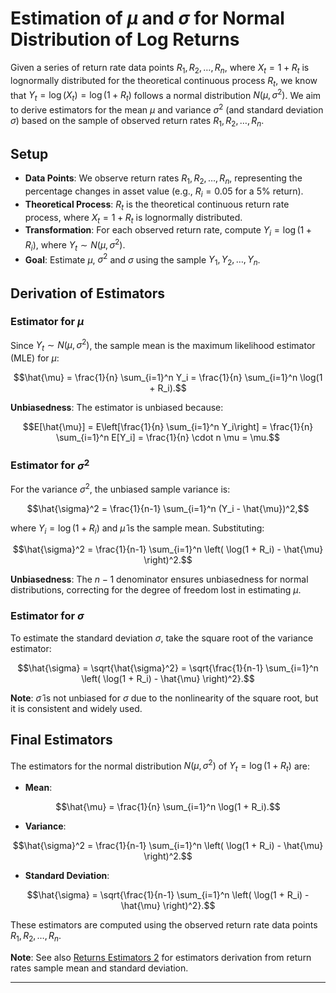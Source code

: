 
# Estimation of $\mu$ and $\sigma$ for Normal Distribution of Log Returns

Given a series of return rate data points $R_1, R_2, \ldots, R_n$, where $X_t = 1 + R_t$ is lognormally distributed for the theoretical continuous process $R_t$, we know that $Y_t = \log(X_t) = \log(1 + R_t)$ follows a normal distribution $N(\mu, \sigma^2)$. We aim to derive estimators for the mean $\mu$ and variance $\sigma^2$ (and standard deviation $\sigma$) based on the sample of observed return rates $R_1, R_2, \ldots, R_n$.

## Setup

- **Data Points**: We observe return rates $R_1, R_2, \ldots, R_n$, representing the percentage changes in asset value (e.g., $R_i = 0.05$ for a 5% return).
- **Theoretical Process**: $R_t$ is the theoretical continuous return rate process, where $X_t = 1 + R_t$ is lognormally distributed.
- **Transformation**: For each observed return rate, compute $Y_i = \log(1 + R_i)$, where $Y_t \sim N(\mu, \sigma^2)$.
- **Goal**: Estimate $\mu$, $\sigma^2$ and $\sigma$ using the sample $Y_1, Y_2, \ldots, Y_n$.

## Derivation of Estimators

### Estimator for $\mu$

Since $Y_t \sim N(\mu, \sigma^2)$, the sample mean is the maximum likelihood estimator (MLE) for $\mu$:

```math
\hat{\mu} = \frac{1}{n} \sum_{i=1}^n Y_i = \frac{1}{n} \sum_{i=1}^n \log(1 + R_i).
```

**Unbiasedness**: The estimator is unbiased because:

```math
E[\hat{\mu}] = E\left[\frac{1}{n} \sum_{i=1}^n Y_i\right] = \frac{1}{n} \sum_{i=1}^n E[Y_i] = \frac{1}{n} \cdot n \mu = \mu.
```

### Estimator for $\sigma^2$

For the variance $\sigma^2$, the unbiased sample variance is:

```math
\hat{\sigma}^2 = \frac{1}{n-1} \sum_{i=1}^n (Y_i - \hat{\mu})^2,
```

where $Y_i = \log(1 + R_i)$ and $\hat{\mu}$ is the sample mean. Substituting:

```math
\hat{\sigma}^2 = \frac{1}{n-1} \sum_{i=1}^n \left( \log(1 + R_i) - \hat{\mu} \right)^2.
```

**Unbiasedness**: The $n-1$ denominator ensures unbiasedness for normal distributions, correcting for the degree of freedom lost in estimating $\mu$.

### Estimator for $\sigma$

To estimate the standard deviation $\sigma$, take the square root of the variance estimator:

```math
\hat{\sigma} = \sqrt{\hat{\sigma}^2} = \sqrt{\frac{1}{n-1} \sum_{i=1}^n \left( \log(1 + R_i) - \hat{\mu} \right)^2}.
```

**Note**: $\hat{\sigma}$ is not unbiased for $\sigma$ due to the nonlinearity of the square root, but it is consistent and widely used.

## Final Estimators

The estimators for the normal distribution $N(\mu, \sigma^2)$ of $Y_t = \log(1 + R_t)$ are:

- **Mean**:

```math
\hat{\mu} = \frac{1}{n} \sum_{i=1}^n \log(1 + R_i).
```

- **Variance**:

```math
\hat{\sigma}^2 = \frac{1}{n-1} \sum_{i=1}^n \left( \log(1 + R_i) - \hat{\mu} \right)^2.
```

- **Standard Deviation**:

```math
\hat{\sigma} = \sqrt{\frac{1}{n-1} \sum_{i=1}^n \left( \log(1 + R_i) - \hat{\mu} \right)^2}.
```

These estimators are computed using the observed return rate data points $R_1, R_2, \ldots, R_n$.

**Note**: See also [Returns Estimators 2](returns-estimators-2.md) for estimators derivation from return rates
sample mean and standard deviation.

---
